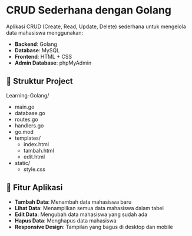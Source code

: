 # CRUD Sederhana dengan Golang

Aplikasi CRUD (Create, Read, Update, Delete) sederhana untuk mengelola data mahasiswa menggunakan:

- **Backend**: Golang
- **Database**: MySQL
- **Frontend**: HTML + CSS
- **Admin Database**: phpMyAdmin

## 📁 Struktur Project

Learning-Golang/

- main.go
- database.go
- routes.go
- handlers.go
- go.mod
- templates/
  - index.html
  - tambah.html
  - edit.html
- static/
  - style.css

## 🎯 Fitur Aplikasi

- **Tambah Data**: Menambah data mahasiswa baru
- **Lihat Data**: Menampilkan semua data mahasiswa dalam tabel
- **Edit Data**: Mengubah data mahasiswa yang sudah ada
- **Hapus Data**: Menghapus data mahasiswa
- **Responsive Design**: Tampilan yang bagus di desktop dan mobile
